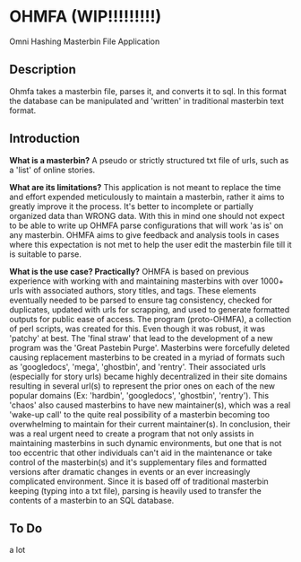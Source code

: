 # OHMFA  (WIP!!!!!!!!!)
Omni Hashing Masterbin File Application

## Description
Ohmfa takes a masterbin file, parses it, and converts it to sql. In this format the database can be manipulated and 'written' in traditional masterbin text format.

## Introduction
**What is a masterbin?**
A pseudo or strictly structured txt file of urls, such as a 'list' of online stories.

**What are its limitations?**
This application is not meant to replace the time and effort expended meticulously to maintain a masterbin, rather it aims to greatly improve it the process. It's better to incomplete or partially organized data than WRONG data. With this in mind one should not expect to be able to write up OHMFA parse configurations that will work 'as is' on any masterbin. OHMFA aims to give feedback and analysis tools in cases where this expectation is not met to help the user edit the masterbin file till it is suitable to parse.

**What is the use case? Practically?**
OHMFA is based on previous experience with working with and maintaining masterbins with over 1000+ urls with associated authors, story titles, and tags. These elements eventually needed to be parsed to ensure tag consistency, checked for duplicates, updated with urls for scrapping, and used to generate formatted outputs for public ease of access. The program (proto-OHMFA), a collection of perl scripts, was created for this. Even though it was robust, it was 'patchy' at best. The 'final straw' that lead to the development of a new program was the 'Great Pastebin Purge'. Masterbins were forcefully deleted causing replacement masterbins to be created in a myriad of formats such as 'googledocs', 'mega', 'ghostbin', and 'rentry'. Their associated urls (especially for story urls) became highly decentralized in their site domains resulting in several url(s) to represent the prior ones on each of the new popular domains (Ex: 'hardbin', 'googledocs', 'ghostbin', 'rentry'). This 'chaos' also caused masterbins to have new maintainer(s), which was a real 'wake-up call' to the quite real possibility of a masterbin becoming too overwhelming to maintain for their current maintainer(s). In conclusion, their was a real urgent need to create a program that not only assists in maintaining masterbins in such dynamic environments, but one that is not too eccentric that other individuals can't aid in the maintenance or take control of the masterbin(s) and it's supplementary files and formatted versions after dramatic changes in events or an ever increasingly complicated environment. Since it is based off of traditional masterbin keeping (typing into a txt file), parsing is heavily used to transfer the contents of a masterbin to an SQL database.

## To Do
a lot

